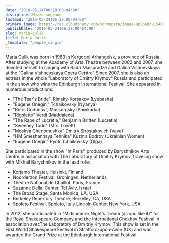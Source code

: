 ```yaml
---
date: "2016-05-24T06:28:00-04:00"
discipline: Mezzo-soprano
lastmod: "2016-05-24T06:28:00-04:00"
primary_image: https://res.cloudinary.com/schmopera/image/upload/v1546830445/media/2019/01/MariaGulik.gif
publishDate: "2016-05-24T06:28:00-04:00"
slug: maria-gulik
title: Maria Gulik
_template: "people_single"
---
```

Maria Gulik was born in 1983 in Kargopol Arhangelsk, a province of Russia.
After studying at the Academy of Arts Theatre between 2002 and 2007, she devoted herself to singing with Badri Maisuradze and Galina Vishnevskaya at the "Galina Vishnevskaya Opera Centre"
Since 2007, she is also an actress in the whole "Laboratory of Dmitry Krymov" Russia and participated in the show who wins the Edinburgh International Festival.
She appeared in numerous productions:
- "The Tsar's Bride", Rimsky-Korsakov (Lyubasha)
- "Eugene Onegin," Tchaikovsky (Nyanya)
- "Boris Godunov", Mussorgsky (Shinkarka)
- "Rigoletto" Verdi (Maddalena)
- "The Rape of Lucretia," Benjamin Britten (Lucretia)
- "Sweeney Todd" (Mrs. Lovett)
- "Moskva Cheriomushky" Dmitry Shostakovich (Vava)
- "HM Smeshannaya Tehnika" Kuzma Bodrov (Ukrainian Women)
- "Eugene Onegin" Pyotr Tchaikovsky (Olga)
 
She participated in the show "In Paris" produced by Baryshnikov Arts Centre in association with The Laboratory of Dmitriy Krymov, traveling show with Mikhail Baryshnikov in the lead role:
- Korjamo Theater, Helsinki, Finland
- Noorderzon Festival, Groningen, Netherlands
- Théâtre National de Chaillot, Paris, France
- Suzanne Dellal Center, Tel Aviv, Israel
- The Broad Stage, Santa Monica, LA, USA
- Berkeley Repertory Theatre, Berkeley, CA, USA
- Spoleto Festival, Spoleto, Italy
Lincoln Center, New York, USA
 
In 2012, she participated in "Midsummer Night's Dream (as you like it)" for the Royal Shakespeare Company and the International Chekhov Festival in association avecThe Laboratory of Dmitriy Krymov. This show is set in the First World Shakespeare Festival in Stratford-upon-Avon (UK) and was awarded the Grand Prize at the Edinburgh International Festival.